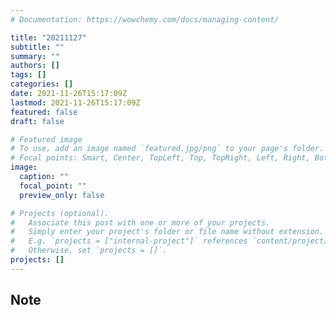 ```yaml
---
# Documentation: https://wowchemy.com/docs/managing-content/

title: "20211127"
subtitle: ""
summary: ""
authors: []
tags: []
categories: []
date: 2021-11-26T15:17:09Z
lastmod: 2021-11-26T15:17:09Z
featured: false
draft: false

# Featured image
# To use, add an image named `featured.jpg/png` to your page's folder.
# Focal points: Smart, Center, TopLeft, Top, TopRight, Left, Right, BottomLeft, Bottom, BottomRight.
image:
  caption: ""
  focal_point: ""
  preview_only: false

# Projects (optional).
#   Associate this post with one or more of your projects.
#   Simply enter your project's folder or file name without extension.
#   E.g. `projects = ["internal-project"]` references `content/project/deep-learning/index.md`.
#   Otherwise, set `projects = []`.
projects: []
---
```


## Note

